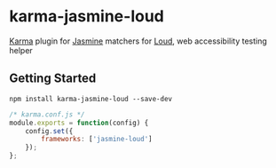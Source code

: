 # karma-jasmine-loud

[Karma][] plugin for [Jasmine][] matchers for [Loud][], web accessibility testing helper

## Getting Started

```
npm install karma-jasmine-loud --save-dev
```

```javascript
/* karma.conf.js */
module.exports = function(config) {
    config.set({
        frameworks: ['jasmine-loud']
    });
};
```

 [Karma]: <http://karma-runner.github.io> "Karma — Testing environment"
 [Jasmine]: <http://jasmine.github.io/> "Jasmine — Behavior-Driven JavaScript"
 [Loud]: <https://github.com/ruslansagitov/loud> "Loud — Web accessibility testing helper"
